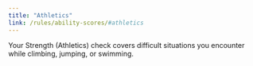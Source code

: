 ```yaml
---
title: "Athletics"
link: /rules/ability-scores/#athletics
---
```

Your Strength (Athletics) check covers difficult situations you encounter while climbing, jumping, or swimming.
